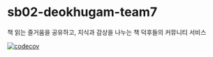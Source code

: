 # sb02-deokhugam-team7
책 읽는 즐거움을 공유하고, 지식과 감상을 나누는 책 덕후들의 커뮤니티 서비스

[![codecov](https://codecov.io/gh/sb02-mid-project-team7/sb02-deokhugam-team7/graph/badge.svg?token=XLA9WNJZL3)](https://codecov.io/gh/sb02-mid-project-team7/sb02-deokhugam-team7)
